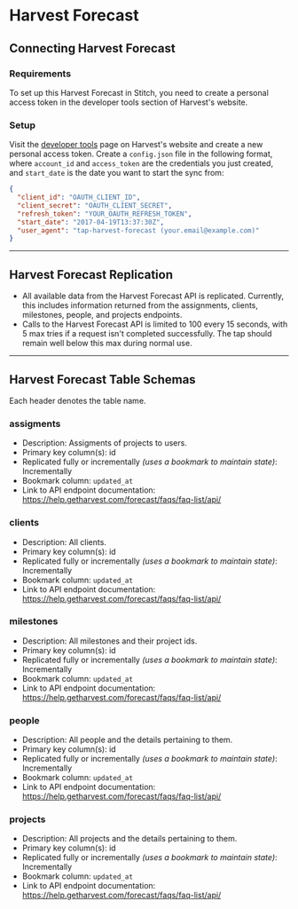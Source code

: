 # Harvest Forecast

## Connecting Harvest Forecast

### Requirements

To set up this Harvest Forecast in Stitch, you need to create a personal access token in the developer tools section of Harvest's website.

### Setup

Visit the [developer tools](https://id.getharvest.com/developers) page on Harvest's website and create a new personal access token. Create a `config.json` file in the following format, where `account_id` and `access_token` are the credentials you just created, and `start_date` is the date you want to start the sync from:

```json
{
  "client_id": "OAUTH_CLIENT_ID",
  "client_secret": "OAUTH_CLIENT_SECRET",
  "refresh_token": "YOUR_OAUTH_REFRESH_TOKEN",
  "start_date": "2017-04-19T13:37:30Z",
  "user_agent": "tap-harvest-forecast (your.email@example.com)"
}
```

---

## Harvest Forecast Replication

- All available data from the Harvest Forecast API is replicated. Currently, this includes information returned from the assignments, clients, milestones, people, and projects endpoints.
- Calls to the Harvest Forecast API is limited to 100 every 15 seconds, with 5 max tries if a request isn't completed successfully. The tap should remain well below this max during normal use.

---

## Harvest Forecast Table Schemas

Each header denotes the table name.

### assigments

- Description: Assigments of projects to users.
- Primary key column(s): id
- Replicated fully or incrementally _(uses a bookmark to maintain state)_: Incrementally
- Bookmark column: `updated_at`
- Link to API endpoint documentation: <https://help.getharvest.com/forecast/faqs/faq-list/api/>

### clients

- Description: All clients.
- Primary key column(s): id
- Replicated fully or incrementally _(uses a bookmark to maintain state)_: Incrementally
- Bookmark column: `updated_at`
- Link to API endpoint documentation: <https://help.getharvest.com/forecast/faqs/faq-list/api/>

### milestones

- Description: All milestones and their project ids.
- Primary key column(s): id
- Replicated fully or incrementally _(uses a bookmark to maintain state)_: Incrementally
- Bookmark column: `updated_at`
- Link to API endpoint documentation: <https://help.getharvest.com/forecast/faqs/faq-list/api/>

### people

- Description: All people and the details pertaining to them.
- Primary key column(s): id
- Replicated fully or incrementally _(uses a bookmark to maintain state)_: Incrementally
- Bookmark column: `updated_at`
- Link to API endpoint documentation: <https://help.getharvest.com/forecast/faqs/faq-list/api/>

### projects

- Description: All projects and the details pertaining to them.
- Primary key column(s): id
- Replicated fully or incrementally _(uses a bookmark to maintain state)_: Incrementally
- Bookmark column: `updated_at`
- Link to API endpoint documentation: <https://help.getharvest.com/forecast/faqs/faq-list/api/>
